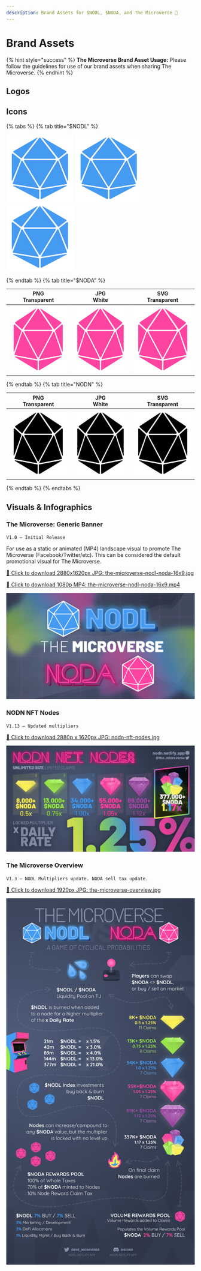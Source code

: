 ```yaml
---
description: Brand Assets for $NODL, $NODA, and The Microverse 🎨
---
```


# Brand Assets

{% hint style="success" %}
**The Microverse Brand Asset Usage:** Please follow the guidelines for use of our brand assets when sharing The Microverse.
{% endhint %}

## Logos

## Icons
{% tabs %} 
{% tab title="$NODL" %}

<a href="" target="_blank"><img src="../.gitbook/assets/nodl-icon.png" alt="" width="180" height="180" /></a> <a href="" target="_blank"><img src="../.gitbook/assets/nodl-icon.jpg" alt="" width="180" height="180" /></a> <a href="" target="_blank"><img src="../.gitbook/assets/nodl-icon.svg" alt="" width="180" height="180" /></a>

{% endtab %}
{% tab title="$NODA" %}

PNG<br>Transparent | JPG<br>White | SVG<br>Transparent 
:---: | :---: | :---:
<a href="" target="_blank"><img src="../.gitbook/assets/noda-icon.png" alt="" width="180" height="180" /></a> | <a href="" target="_blank"><img src="../.gitbook/assets/noda-icon.jpg" alt="" width="180" height="180" /></a> | <a href="" target="_blank"><img src="../.gitbook/assets/noda-icon.svg" alt="" width="180" height="180" /></a>

{% endtab %}
{% tab title="NODN" %}

PNG<br>Transparent | JPG<br>White | SVG<br>Transparent 
:---: | :---: | :---:
<a href="" target="_blank"><img src="../.gitbook/assets/nodn-icon.png" alt="" width="180" height="180" /></a> | <a href="" target="_blank"><img src="../.gitbook/assets/nodn-icon.jpg" alt="" width="180" height="180" /></a> | <a href="" target="_blank"><img src="../.gitbook/assets/nodn-icon.svg" alt="" width="180" height="180" /></a>

{% endtab %}
{% endtabs %}

## Visuals & Infographics

### The Microverse: Generic Banner
```
V1.0 — Initial Release
```

For use as a static or animated (MP4) landscape visual to promote The Microverse (Facebook/Twitter/etc). This can be considered the default promotional visual for The Microverse.

[🔻 Click to download 2880x1620px JPG: the-microverse-nodl-noda-16x9.jpg](https://github.com/Nodinverse/NODLvsNODA/blob/d472bfaf906df81087b762f0987357df34edcc0a/.gitbook/assets/the-microverse-nodl-noda-16x9.jpg?raw=true "Click to download directly")

[🔻 Click to download 1080p MP4: the-microverse-nodl-noda-16x9.mp4](https://github.com/Nodinverse/NODLvsNODA/blob/d472bfaf906df81087b762f0987357df34edcc0a/.gitbook/assets/the-microverse-nodl-noda-16x9.mp4?raw=true "Click to download directly")

![NODA vs NODL: The Microverse with NODA in bright pink neon, and NODL in bright blue neon, all on a dark background with bright rainbow coloured clouds floating over a gridded map.](../.gitbook/assets/the-microverse-nodl-noda-16x9.jpg)

### NODN NFT Nodes
```
V1.13 — Updated multipliers
```

[🔻 Click to download 2880p x 1620px JPG: nodn-nft-nodes.jpg](https://github.com/Nodinverse/NODLvsNODA/blob/f60e50864aca3de5caf312cdec9d84389cfc781d/.gitbook/assets/nodn-nft-nodes.jpg?raw=true "Click to download directly")

![NODA vs NODL: The Microverse with NODA in bright pink neon, and NODL in bright blue neon, all on a dark background with bright rainbow coloured clouds floating over a gridded map.](../.gitbook/assets/nodn-nft-nodes.jpg)

### The Microverse Overview
```
V1.3 — NODL Multipliers update. NODA sell tax update.
```

[🔻 Click to download 1920px JPG: the-microverse-overview.jpg](https://github.com/Nodinverse/NODLvsNODA/blob/f60e50864aca3de5caf312cdec9d84389cfc781d/.gitbook/assets/the-microverse-overview.jpg?raw=true "Click to download directly")

![](../.gitbook/assets/the-microverse-overview.jpg)
